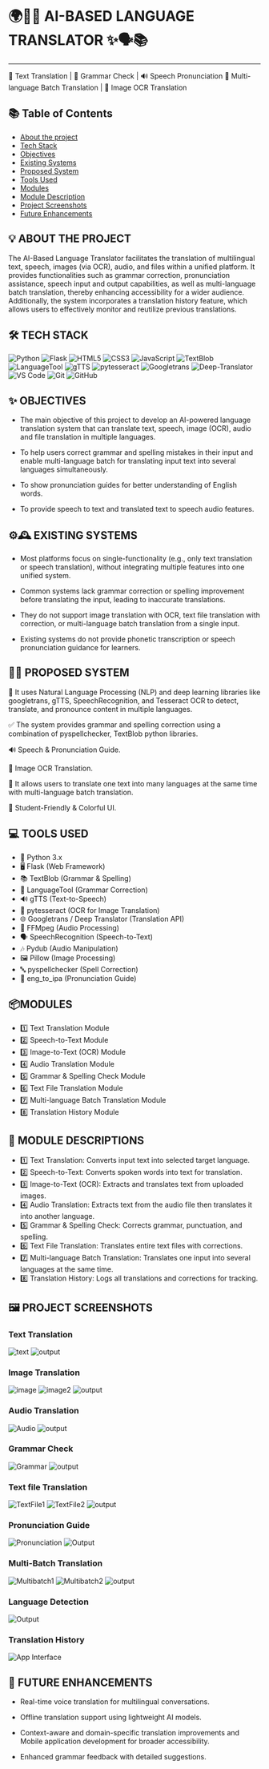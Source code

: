 


 # 🌍🤖✨ AI-BASED LANGUAGE TRANSLATOR ✨🗣️📚
------------------------------------------------
💬 Text Translation | 📝 Grammar Check | 🔊 Speech Pronunciation
📂 Multi-language Batch Translation | 📸 Image OCR Translation


## 📚 Table of Contents

- [About the project](#about-the-project)
- [Tech Stack](#tech-stack)
- [Objectives](#objectives)
- [Existing Systems](#existing-systems)
- [Proposed System](#proposed-system)
- [Tools Used](#tools-used)
- [Modules](#modules)
- [Module Description](#modules-description)
- [Project Screenshots](#project-screenshots)
- [Future Enhancements](#future-enhancements)

## 💡 ABOUT THE PROJECT

The AI-Based Language Translator facilitates the translation of multilingual text, speech, images (via OCR), audio, and files within a unified platform. It provides functionalities such as grammar correction, pronunciation assistance, speech input and output capabilities, as well as multi-language batch translation, thereby enhancing accessibility for a wider audience. Additionally, the system incorporates a translation history feature, which allows users to effectively monitor and reutilize previous translations.


## 🛠️ TECH STACK

![Python](https://img.shields.io/badge/Python-3776AB?style=for-the-badge&logo=python&logoColor=white)
![Flask](https://img.shields.io/badge/Flask-000000?style=for-the-badge&logo=flask&logoColor=white)
![HTML5](https://img.shields.io/badge/HTML5-E34F26?style=for-the-badge&logo=html5&logoColor=white)
![CSS3](https://img.shields.io/badge/CSS3-1572B6?style=for-the-badge&logo=css3&logoColor=white)
![JavaScript](https://img.shields.io/badge/JavaScript-F7DF1E?style=for-the-badge&logo=javascript&logoColor=black)
![TextBlob](https://img.shields.io/badge/TextBlob-FFB400?style=for-the-badge&logo=python&logoColor=white)
![LanguageTool](https://img.shields.io/badge/LanguageTool-0A66C2?style=for-the-badge&logo=apache&logoColor=white)
![gTTS](https://img.shields.io/badge/gTTS-4285F4?style=for-the-badge&logo=google&logoColor=white)
![pytesseract](https://img.shields.io/badge/pytesseract-FF4500?style=for-the-badge&logo=python&logoColor=white)
![Googletrans](https://img.shields.io/badge/Googletrans-34A853?style=for-the-badge&logo=googletranslate&logoColor=white)
![Deep-Translator](https://img.shields.io/badge/Deep--Translator-0078D7?style=for-the-badge&logo=deepnote&logoColor=white)
![VS Code](https://img.shields.io/badge/VS%20Code-0078D4?style=for-the-badge&logo=visualstudiocode&logoColor=white)
![Git](https://img.shields.io/badge/Git-F05032?style=for-the-badge&logo=git&logoColor=white)
![GitHub](https://img.shields.io/badge/GitHub-181717?style=for-the-badge&logo=github&logoColor=white)


## ✨ OBJECTIVES

- The main objective of this project to develop an AI-powered language translation system that can translate text, speech, image (OCR), audio  and file translation in multiple languages.
 
 - To help users correct grammar and spelling mistakes in their input and enable multi-language batch for translating input text into several languages simultaneously.

- To show pronunciation guides for better understanding of English words.
 
- To provide speech to text and translated text to speech audio features.  


## ⚙️🕰️ EXISTING SYSTEMS

- Most platforms focus on single-functionality (e.g., only text translation or speech translation), without integrating multiple features into one unified system.

- Common systems lack grammar correction or spelling improvement before translating the input, leading to inaccurate translations.

- They do not support image translation with OCR, text file translation with correction, or multi-language batch translation from a single input.

- Existing systems do not provide phonetic transcription or speech pronunciation guidance for learners.


## 🚀🤖 PROPOSED SYSTEM 

💬 It uses Natural Language Processing (NLP) and deep learning libraries like googletrans, gTTS, SpeechRecognition, and Tesseract OCR to detect, translate, and pronounce content in multiple languages.

✅ The system provides grammar and spelling correction using a combination of pyspellchecker, TextBlob python libraries.

🔊 Speech & Pronunciation Guide.

📸 Image OCR Translation.

📂 It allows users to translate one text into many languages at the same time with multi-language batch translation.

🌈 Student-Friendly & Colorful UI.


##  💻 TOOLS USED 

- 🐍 Python 3.x
- 🖥️ Flask (Web Framework)
- 📚 TextBlob (Grammar & Spelling)
- 📝 LanguageTool (Grammar Correction)
- 🔊 gTTS (Text-to-Speech)
- 📸 pytesseract (OCR for Image Translation)
- 🌐 Googletrans / Deep Translator (Translation API)
- 🎵 FFMpeg (Audio Processing)
- 🗣️ SpeechRecognition (Speech-to-Text)
- 🎶 Pydub (Audio Manipulation)
- 🖼️ Pillow (Image Processing)
- 🔤 pyspellchecker (Spell Correction)
- 🔡 eng_to_ipa (Pronunciation Guide)

## 📦MODULES 

- 1️⃣ Text Translation Module
- 2️⃣ Speech-to-Text Module
- 3️⃣ Image-to-Text (OCR) Module
- 4️⃣ Audio Translation Module
- 5️⃣ Grammar & Spelling Check Module
- 6️⃣ Text File Translation Module
- 7️⃣ Multi-language Batch Translation Module
- 8️⃣ Translation History Module

## 📝 MODULE DESCRIPTIONS 

- 1️⃣ Text Translation: Converts input text into selected target language.
- 2️⃣ Speech-to-Text: Converts spoken words into text for translation.
- 3️⃣ Image-to-Text (OCR): Extracts and translates text from uploaded images.
- 4️⃣ Audio Translation: Extracts text from the audio file then translates it into another language.
- 5️⃣ Grammar & Spelling Check: Corrects grammar, punctuation, and spelling.
- 6️⃣ Text File Translation: Translates entire text files with corrections.
- 7️⃣ Multi-language Batch Translation: Translates one input into several languages at the same time.
- 8️⃣ Translation History: Logs all translations and corrections for tracking.

## 🖼️ PROJECT SCREENSHOTS

### Text Translation
![text](screenshots/text.png)
![output](screenshots/output1.png)

### Image Translation
![image](screenshots/image.png)
![image2](screenshots/image2.png)
![output](screenshots/output2.png)

### Audio Translation
![Audio](screenshots/audio.png)
![output](screenshots/output3.png)

### Grammar Check
![Grammar](screenshots/grammar.png)
![output](screenshots/output4.png)

### Text file Translation
![TextFile1](screenshots/Text_file1.png)
![TextFile2](screenshots/Text_file2.png)
![output](screenshots/output5.png)

### Pronunciation Guide
![Pronunciation](screenshots/pronunciation.png)
![Output](screenshots/output6.png)

### Multi-Batch Translation
![Multibatch1](screenshots/multibatch1.png)
![Multibatch2](screenshots/multibatch2.png)
![output](screenshots/output7.png)

### Language Detection
![Output](screenshots/language_detection.png)

### Translation History
![App Interface](screenshots/translation_history.png)


## 🚀 FUTURE ENHANCEMENTS

-  Real-time voice translation for multilingual conversations.

-  Offline translation support using lightweight AI models.

-  Context-aware and domain-specific translation improvements and Mobile application development for broader accessibility.

- Enhanced grammar feedback with detailed suggestions.



